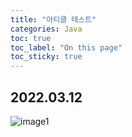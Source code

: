 ```yaml
---
title: "아티클 테스트"
categories: Java
toc: true
toc_label: "On this page"
toc_sticky: true
---
```

## 2022.03.12
![image1](/assets/images/tech/Java/2022-03-12-아티클/image1.png)
